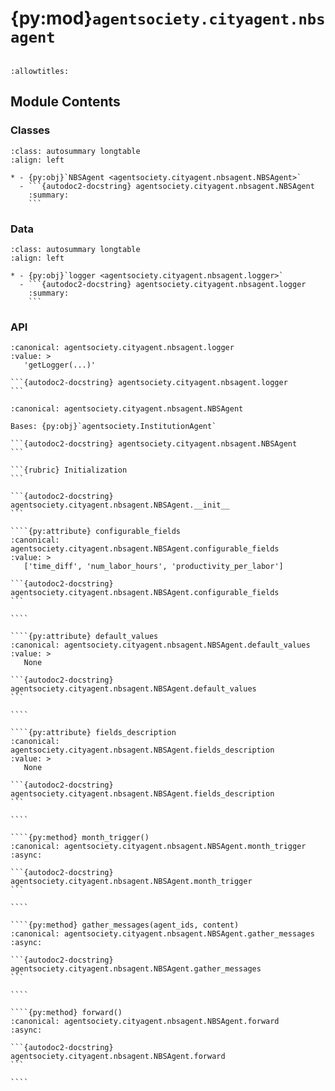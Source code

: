 # {py:mod}`agentsociety.cityagent.nbsagent`

```{py:module} agentsociety.cityagent.nbsagent
```

```{autodoc2-docstring} agentsociety.cityagent.nbsagent
:allowtitles:
```

## Module Contents

### Classes

````{list-table}
:class: autosummary longtable
:align: left

* - {py:obj}`NBSAgent <agentsociety.cityagent.nbsagent.NBSAgent>`
  - ```{autodoc2-docstring} agentsociety.cityagent.nbsagent.NBSAgent
    :summary:
    ```
````

### Data

````{list-table}
:class: autosummary longtable
:align: left

* - {py:obj}`logger <agentsociety.cityagent.nbsagent.logger>`
  - ```{autodoc2-docstring} agentsociety.cityagent.nbsagent.logger
    :summary:
    ```
````

### API

````{py:data} logger
:canonical: agentsociety.cityagent.nbsagent.logger
:value: >
   'getLogger(...)'

```{autodoc2-docstring} agentsociety.cityagent.nbsagent.logger
```

````

`````{py:class} NBSAgent(name: str, llm_client: typing.Optional[agentsociety.llm.LLM] = None, simulator: typing.Optional[agentsociety.Simulator] = None, memory: typing.Optional[agentsociety.memory.Memory] = None, economy_client: typing.Optional[agentsociety.environment.EconomyClient] = None, messager: typing.Optional[agentsociety.message.Messager] = None, avro_file: typing.Optional[dict] = None)
:canonical: agentsociety.cityagent.nbsagent.NBSAgent

Bases: {py:obj}`agentsociety.InstitutionAgent`

```{autodoc2-docstring} agentsociety.cityagent.nbsagent.NBSAgent
```

```{rubric} Initialization
```

```{autodoc2-docstring} agentsociety.cityagent.nbsagent.NBSAgent.__init__
```

````{py:attribute} configurable_fields
:canonical: agentsociety.cityagent.nbsagent.NBSAgent.configurable_fields
:value: >
   ['time_diff', 'num_labor_hours', 'productivity_per_labor']

```{autodoc2-docstring} agentsociety.cityagent.nbsagent.NBSAgent.configurable_fields
```

````

````{py:attribute} default_values
:canonical: agentsociety.cityagent.nbsagent.NBSAgent.default_values
:value: >
   None

```{autodoc2-docstring} agentsociety.cityagent.nbsagent.NBSAgent.default_values
```

````

````{py:attribute} fields_description
:canonical: agentsociety.cityagent.nbsagent.NBSAgent.fields_description
:value: >
   None

```{autodoc2-docstring} agentsociety.cityagent.nbsagent.NBSAgent.fields_description
```

````

````{py:method} month_trigger()
:canonical: agentsociety.cityagent.nbsagent.NBSAgent.month_trigger
:async:

```{autodoc2-docstring} agentsociety.cityagent.nbsagent.NBSAgent.month_trigger
```

````

````{py:method} gather_messages(agent_ids, content)
:canonical: agentsociety.cityagent.nbsagent.NBSAgent.gather_messages
:async:

```{autodoc2-docstring} agentsociety.cityagent.nbsagent.NBSAgent.gather_messages
```

````

````{py:method} forward()
:canonical: agentsociety.cityagent.nbsagent.NBSAgent.forward
:async:

```{autodoc2-docstring} agentsociety.cityagent.nbsagent.NBSAgent.forward
```

````

`````
